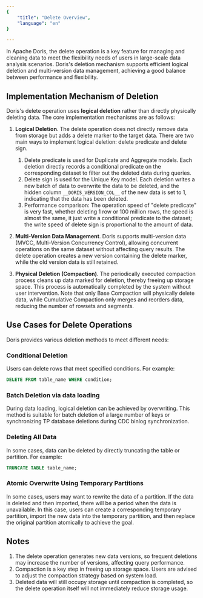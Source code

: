 ```yaml
---
{
    "title": "Delete Overview",
    "language": "en"
}

---
```


<!-- 
Licensed to the Apache Software Foundation (ASF) under one
or more contributor license agreements.  See the NOTICE file
distributed with this work for additional information
regarding copyright ownership.  The ASF licenses this file
to you under the Apache License, Version 2.0 (the
"License"); you may not use this file except in compliance
with the License.  You may obtain a copy of the License at

  http://www.apache.org/licenses/LICENSE-2.0

Unless required by applicable law or agreed to in writing,
software distributed under the License is distributed on an
"AS IS" BASIS, WITHOUT WARRANTIES OR CONDITIONS OF ANY
KIND, either express or implied.  See the License for the
specific language governing permissions and limitations
under the License.
-->

In Apache Doris, the delete operation is a key feature for managing and cleaning data to meet the flexibility needs of users in large-scale data analysis scenarios. Doris's deletion mechanism supports efficient logical deletion and multi-version data management, achieving a good balance between performance and flexibility.

## Implementation Mechanism of Deletion

Doris's delete operation uses **logical deletion** rather than directly physically deleting data. The core implementation mechanisms are as follows:

1. **Logical Deletion**. The delete operation does not directly remove data from storage but adds a delete marker to the target data. There are two main ways to implement logical deletion: delete predicate and delete sign.

    1. Delete predicate is used for Duplicate and Aggregate models. Each deletion directly records a conditional predicate on the corresponding dataset to filter out the deleted data during queries.
    2. Delete sign is used for the Unique Key model. Each deletion writes a new batch of data to overwrite the data to be deleted, and the hidden column `__DORIS_VERSION_COL__` of the new data is set to 1, indicating that the data has been deleted.
    3. Performance comparison: The operation speed of "delete predicate" is very fast, whether deleting 1 row or 100 million rows, the speed is almost the same, it just write a conditional predicate to the dataset; the write speed of delete sign is proportional to the amount of data.

2. **Multi-Version Data Management**. Doris supports multi-version data (MVCC, Multi-Version Concurrency Control), allowing concurrent operations on the same dataset without affecting query results. The delete operation creates a new version containing the delete marker, while the old version data is still retained.

3. **Physical Deletion (Compaction)**. The periodically executed compaction process cleans up data marked for deletion, thereby freeing up storage space. This process is automatically completed by the system without user intervention. Note that only Base Compaction will physically delete data, while Cumulative Compaction only merges and reorders data, reducing the number of rowsets and segments.

## Use Cases for Delete Operations

Doris provides various deletion methods to meet different needs:

### Conditional Deletion

Users can delete rows that meet specified conditions. For example:

```sql
DELETE FROM table_name WHERE condition;
```

### Batch Deletion via data loading

During data loading, logical deletion can be achieved by overwriting. This method is suitable for batch deletion of a large number of keys or synchronizing TP database deletions during CDC binlog synchronization.

### Deleting All Data

In some cases, data can be deleted by directly truncating the table or partition. For example:

```sql
TRUNCATE TABLE table_name;
```

### Atomic Overwrite Using Temporary Partitions

In some cases, users may want to rewrite the data of a partition. If the data is deleted and then imported, there will be a period when the data is unavailable. In this case, users can create a corresponding temporary partition, import the new data into the temporary partition, and then replace the original partition atomically to achieve the goal.

## Notes

1. The delete operation generates new data versions, so frequent deletions may increase the number of versions, affecting query performance.
2. Compaction is a key step in freeing up storage space. Users are advised to adjust the compaction strategy based on system load.
3. Deleted data will still occupy storage until compaction is completed, so the delete operation itself will not immediately reduce storage usage.

